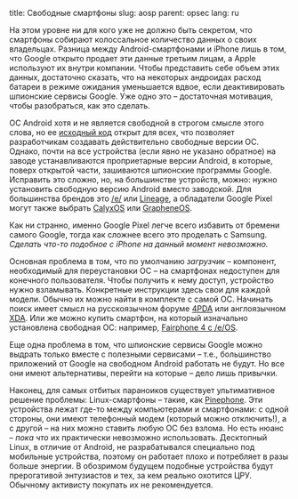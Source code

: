 title: Свободные смартфоны
slug: aosp
parent: opsec
lang: ru

На этом уровне ни для кого уже не должно быть секретом, что смартфоны собирают колоссальное количество данных о своих владельцах. Разница между Android-смартфонами и iPhone лишь в том, что Google открыто продает эти данные третьим лицам, а Apple используют их внутри компании. Чтобы представить себе объем этих данных, достаточно сказать, что на некоторых андроидах расход батареи в режиме ожидания уменьшается вдвое, если деактивировать шпионские сервисы Google. Уже одно это – достаточная мотивация, чтобы разобраться, как это сделать.

ОС Android хотя и не является свободной в строгом смысле этого слова, но ее [исходный код](https://source.android.com/) открыт для всех, что позволяет разработчикам создавать действительно свободные версии ОС. Однако, почти на все устройства (если явно не указано обратное) на заводе устанавливаются проприетарные версии Android, в которые, поверх открытой части, зашиваются шпионские программы Google. Исправить это сложно, но, на большинстве устройств, можно: нужно установить свободную версию Android вместо заводской. Для большинства брендов это [/e/](https://e.foundation/) или [Lineage](https://www.lineageos.org/), а обладатели Google Pixel могут также выбрать [CalyxOS](https://calyxos.org/) или [GrapheneOS](https://grapheneos.org).

Как ни странно, именно Google Pixel легче всего избавить от бремени самого Google, тогда как сложнее всего это проделать с Samsung. *Сделать что-то подобное с iPhone на данный момент невозможно.*

Основная проблема в том, что по умолчанию *загрузчик* – компонент, необходимый для переустановки ОС – на смартфонах недоступен для конечного пользователя. Чтобы получить к нему доступ, устройство нужно взламывать. Конкретные инструкции здесь свои для каждой модели. Обычно их можно найти в комплекте с самой ОС. Начинать поиск имеет смысл на русскоязычном форуме [4PDA](https://4pda.to/devdb/phones/all) или англоязычном [XDA](https://www.xda-developers.com/search2/). Или же можно купить смартфон, на который изначально установлена свободная ОС: например, [Fairphone 4 с /e/OS](https://murena.com/shop/warranty/extended-warranty/murena-fairphone-4-eu/).

Еще одна проблема в том, что шпионские сервисы Google можно выдрать только вместе с полезными сервисами – т.е., большинство приложений от Google на свободном Android работать не будут. Но все они имеют альтернативы, перейти на которые – дело лишь привычки.

Наконец, для самых отбитых параноиков существует ультимативное решение проблемы: Linux-смартфоны – такие, как [Pinephone](https://www.pine64.org/pinephone/). Эти устройства лежат где-то между компьютерами и смартфонами: с одной стороны, они имеют телефонный модем (который можно отключить!), а с другой – на них можно ставить любую ОС без взлома. Но есть нюанс – *пока что* их практически невозможно использовать. Десктопный Linux, в отличие от Android, не разрабатывался специально под мобильные устройства, поэтому он работает плохо и потребляет в разы больше энергии. В обозримом будущем подобные устройства будут прерогативой энтузиастов и тех, за кем реально охотится ЦРУ. Обычному активисту покупать их не рекомендуется.
